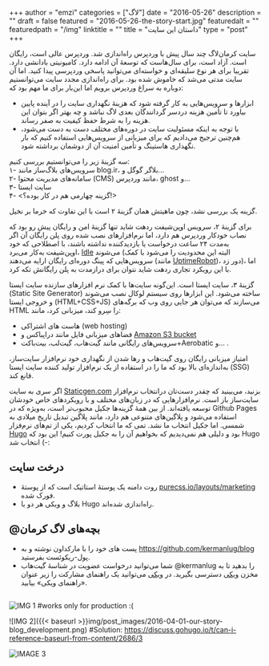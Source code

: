 +++
author = "emzi"
categories = ["لاگ"]
date = "2016-05-26"
description = ""
draft = false
featured = "2016-05-26-the-story-start.jpg"
featuredalt = ""
featuredpath = "/img"
linktitle = ""
title = "داستان این سایت"
type = "post"
+++

سایت کرمان‌لاگ چند سال پیش با وردپرس راه‌اندازی شد. وردپرس عالی است، رایگان است. آزاد است، برای سال‌هاست که توسعهٔ آن ادامه دارد. کامیونیتی بادانشی دارد. تقریبا برای هر نوع سلیقه‌ای و خواسته‌ای می‌توانید پاسخی وردپرسی پیدا کنید. اما آن سایت مدتی می‌شد که خاموش شده بود. برای راه‌اندازی مجدد سایت می‌توانستیم دوباره به سراغ وردپرس برویم اما این‌بار برای ما مهم بود که:
<!--more-->
- ابزارها و سرویس‌هایی به کار گرفته شود که هزینهٔ نگهداری سایت را در آینده پایین بیاورد تا تأمین هزینه دردسر گردانندگان بعدی لاگ نباشد و چه بهتر اگر بتوان این هزینه را به شرط حفظ کیفیت به صفر رساند.
- با توجه به اینکه مسئولیت سایت در دوره‌های مختلف دست به دست می‌شود، هم‌چنین ترجیح می‌دادیم که برای میزبانی از سرویس‌هایی استفاده کنیم که بار نگهداری هاستینگ و تأمین امنیت آن از دوشمان برداشته شود.

سه گزینهٔ زیر را می‌توانستیم بررسی کنیم:<br>
۱- سرویس‌های بلاگ‌ساز مانند blog.ir، بلاگر گوگل و...<br>
۲- سامانه‌های مدیریت محتوا (CMS) مانند وردپرس، ghost و...<br>
۳- سایت ایستا<br>
۴- <گزینه چهارمی هم در کار بوده؟!>

گزینه یک بررسی نشد، چون ماهیتش همان گزینهٔ ۲ است با این تفاوت که خرما بر نخیل.

برای گزینهٔ ۲، سرویس اوپن‌شیفت ردهت شاید تنها گزینهٔ امن و رایگان پیش رو بود که نصاب خودکار وردپرس هم دارد، اما نرم‌افزارهای نصب شده روی پلن رایگان آن اگر به‌مدت ۲۴ ساعت درخواست یا بازدیدکننده نداشته باشند، با اصطلاحی که خود اوپن‌شیفت به‌کار می‌برد، [Idle](https://developers.openshift.com/managing-your-applications/idling.html) می‌شوند (البته این محدودیت را می‌شود با کمک سرویس‌هایی که پینگ دوره‌ای رایگان ارایه می‌دهند (مانند [UptimeRobot](https://uptimerobot.com))، دور زد)، اما با این رویکرد تجاری ردهت شاید نتوان برای درازمدت به پلن رایگانش تکه کرد.

گزینهٔ ۳، سایت ایستا است. این‌گونه سایت‌ها با کمک نرم افزارهای سازنده سایت ایستا (Static Site Generator) ساخته می‌شود. این ابزارها روی سیستم لوکال نصب می‌شوند و خروجی ایستا (HTML+CSS+JS) می‌سازند که می‌توان هر جایی روی وب که برگه‌های HTML را سِرو کند، میزبانی کرد، مانند:<br>
- هاست های اشتراکی (web hosting)
- فضاهای میزبانی فایل مانند دراپباکس و [Amazon S3 bucket](http://docs.aws.amazon.com/AmazonS3/latest/dev/WebsiteHosting.html)
- سرویس‌های رایگانی مانند گیت‌هاب، گیت‌لب، بیت‌باکت+Aerobatic و... .

امتیاز میزبانی رایگان روی گیت‌هاب و رها شدن از نگهداری خود نرم‌افزار سایت‌ساز، به‌اندازه‌ای بالا بود که ما را در استفاده از یک نرم‌افزار تولید کننده سایت ایستا (SSG) قانع کند.

اگر سری به سایت [Staticgen.com](http://Staticgen.com) بزنید، می‌بینید که چقدر دست‌تان درانتخاب نرم‌افزار سایت‌ساز باز است. نرم‌افزارهایی که در زبان‌های مختلف و با رویکردهای خاص خودشان توسعه یافته‌اند. از بین همهٔ گزینه‌ها جکیل محبوب‌تر است، به‌ویژه که در Github Pages استفاده می‌شود و پلاگین‌های متنوعی هم دارد، مانند پلاگین تبدیل تاریخ میلادی به شمسی. اما جکیل انتخاب ما نشد. تمی که ما انتخاب کردیم، یکی از تم‌های نرم‌فزار [Hugo](http://gohugo.io)  بود و دلیلی هم نمی‌دیدیم که بخواهیم آن را به جکیل پورت کنیم!‌ این بود که Hugo انتخاب شد (-:

## درخت سایت
- روت دامنه یک پوستهٔ استاتیک است که از پوستهٔ [purecss.io/layouts/marketing](http://purecss.io/layouts/marketing/) فورک شده.
- بلاگ و ویکی هر دو با Hugo راه‌اندازی شده‌اند. 

## @بچه‌های لاگ کرمان
- پست های خود را با مارکداون نوشته و به https://github.com/kermanlug/blog پول-ریکوئست بفرستید.
- شما می‌توانید درخواست عضویت در شناسهٔ گیت‌هاب ‎@kermanlug را بدهید تا به مخزن [ویکی](https://github.com/kermanlug/wiki) دسترسی بگیرید. در [ویکی](http://klug.ir/wiki) می‌توانید یک راهنمای مشارکت را زیر عنوان «راهنمای ویکی» بیابید.



##


![IMG 1](img/post_images/2016-04-01-our-story-blog_development.png) #works only for production :(

![IMG 2]({{< baseurl >}}img/post_images/2016-04-01-our-story-blog_development.png) #Solution: https://discuss.gohugo.io/t/can-i-reference-baseurl-from-content/2686/3

![IMAGE 3](http://localhost:1313/blog/img/post_images/2016-04-01-our-story-blog_development.png)
